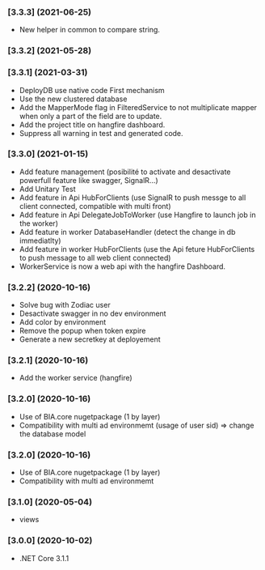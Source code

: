 ### [3.3.3] (2021-06-25)
* New helper in common to compare string.
### [3.3.2] (2021-05-28)
### [3.3.1] (2021-03-31)
* DeployDB use native code First mechanism
* Use the new clustered database
* Add the MapperMode flag in FilteredService to not multiplicate mapper when only a part of the field are to update.
* Add the project title on hangfire dashboard.
* Suppress all warning in test and generated code.
### [3.3.0] (2021-01-15)
* Add feature management (posibilité to activate and desactivate powerfull feature like swagger, SignalR...)
* Add Unitary Test
* Add feature in Api HubForClients (use SignalR to push messge to all client connected, compatible with multi front) 
* Add feature in Api DelegateJobToWorker (use Hangfire to launch job in the worker) 
* Add feature in worker DatabaseHandler (detect the change in db immediatlty)
* Add feature in worker HubForClients (use the Api feture HubForClients to push message to all web client connected)
* WorkerService is now a web api with the hangfire Dashboard.
### [3.2.2] (2020-10-16)
* Solve bug with Zodiac user
* Desactivate swagger in no dev environment
* Add color by environment
* Remove the popup when token expire
* Generate a new secretkey at deployement
### [3.2.1] (2020-10-16)
* Add the worker service (hangfire)
### [3.2.0] (2020-10-16)
* Use of BIA.core nugetpackage (1 by layer)
* Compatibility with multi ad environmemt (usage of user sid) => change the database model
### [3.2.0] (2020-10-16)
* Use of BIA.core nugetpackage (1 by layer)
* Compatibility with multi ad environmemt
### [3.1.0] (2020-05-04)
* views
### [3.0.0] (2020-10-02)
* .NET Core 3.1.1
